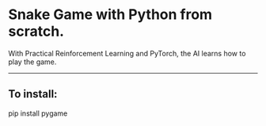 # Snake Game with Python from scratch.

With Practical Reinforcement Learning and PyTorch, the AI learns how to play the game.

---

## To install: 
pip install pygame 
